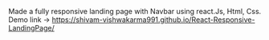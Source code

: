 Made a fully responsive landing page with Navbar using react.Js, Html, Css. 
Demo link -> https://shivam-vishwakarma991.github.io/React-Responsive-LandingPage/
